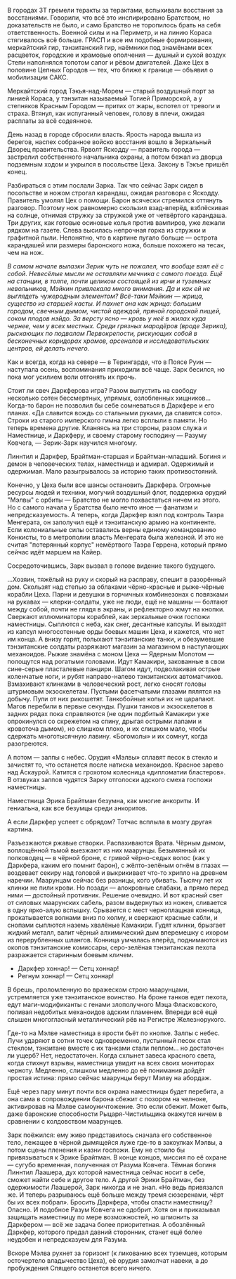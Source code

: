 В городах ЗТ гремели теракты за терактами, вспыхивали восстания за восстаниями. Говорили, что всё это инспирировано Братством, но доказательств не было, и само Братство не торопилось брать на себя ответственность. Военной силы и на Периметр, и на линию Кораса стягивалось всё больше. ГРАСП и все им подобные формирования, меркайтский гир, тэнзитанский гир, наёмники под знамёнами всех расцветок, городские и храмовые ополчения — душный и сухой воздух Степи наполнялся топотом сапог и рёвом двигателей. Даже Цех в половине Цепных Городов — тех, что ближе к границе — объявил о мобилизации САКС.

Меркайтский город Тэкья-над-Морем — старый воздушный порт за линией Кораса, у тэнзитан называемый Тогией Приморской, а у степняков Красным Городом — притих от жары, вспотел от тревоги и страха. Втянул, как испуганный человек, голову в плечи, ожидая расплаты за всё содеянное.

День назад в городе сбросили власть. Ярость народа вышла из берегов, наспех собранное войско восстания вошло в Зеркальный Дворец правительства. Ярволт Яскодду — правитель города — застрелил собственного начальника охраны, а потом бежал из дворца подземным ходом и укрылся в посольстве Цеха. Закону в Тэкъе пришёл конец.

Разбираться с этим послали Зарка. Так что сейчас Зарк сидел в посольстве и ножом строгал карандаш, ожидая разговора с Яскодду. Правитель умолял Цех о помощи. Барон всячески стремился оттянуть разговор. Поэтому нож равномерно скользил взад-вперёд, взблёскивая на солнце, отнимая стружку за стружкой уже от четвёртого карандаша. Три других, как готовые осиновые колья против вампиров, уже лежали рядком на газете. Слева высилась непрочная горка из стружки и графитной пыли. Непонятно, что в картине пугало больше — острота карандашей или размеры баронского ножа, больше похожего на тесак, чем на нож.

*В самом начале вылазки Зерик чуть не пожалел, что вообще взял её с собой. Невесёлые мысли не оставляли мечника с самого поезда. Ещё на станции, в толпе, почти целиком состоящей из ирчи и туземных невольников, Мэйкин привлекала много внимания. Да и как ей не выглядеть чужеродным элементом? Всё-таки Мэйкин — жрица, существо из старшей касты. И пахнет она как жрица: большим городом, свечным дымом, чистой одеждой, пряной городской пищей, соком плодов нэйдо. За версту ясно — кровь у неё в жилах куда чернее, чем у всех местных. Среди грязных мародёров (вроде Зерика), рыскающих по подвалам Первокрепости, рискующих собой в бесконечных коридорах храмов, арсеналов и исследовательских центров, ей делать нечего.*

Как и всегда, когда на севере — в Терингарде, что в Поясе Руин — наступала осень, воспоминания приходили всё чаще. Зарк бесился, но пока мог усилием воли отгонять их прочь.

Стоит ли свеч Даркферова игра? Разом выпустить на свободу несколько сотен бессмертных, упрямых, озлобленных хищников… Когда-то барон не позволил бы себе сомневаться в Даркфере и его планах. «Да славится вождь со стальными руками, да славится сото». Строки из старого имперского гимна легко всплыли в памяти. Но теперь времена другие. Кланяясь на три стороны, разом служа и Наместнице, и Даркферу, и своему старому господину — Разуму Ковчега, — Зерик-Зарк научился многому.

Линнтил и Даркфер, Брайтман-старшая и Брайтман-младший. Богиня и демон в человеческих телах, наместница и адмирал. Одержимый и одержимая. Мало разыгрывалось за историю таких противостояний.



Конечно, у Цеха были все шансы остановить Даркфера. Огромные ресурсы людей и техники, могучий воздушный флот, поддержка орудий "Мэлвы" с орбиты — Братство не могло похвастаться ничем из этого. Но с самого начала у Братства было нечто иное — фанатизм и непредсказуемость. А теперь, когда Даркфер взял под контроль Таэра Менгерата, он заполучил ещё и тэнзитанскую армию на континенте. Если колониальные силы оставались верны единому командованию Конкисты, то в метрополии власть Менгерата была железной. И это не считая "потерянный корпус" немёртвого Таэра Геррена, который прямо сейчас идёт маршем на Кайер.

Сосредоточившись, Зарк вызвал в голове видение такого будущего.

…Хозяин, тяжёлый на руку и скорый на расправу, спешит в разорённый дом. Скользят над степью за облаками чёрно-красные и рыже-чёрные корабли Цеха. Парни и девушки в горчичных комбинезонах с повязками на рукавах — клерки-солдаты, уже не люди, ещё не машины — болтают между собой, почти не глядя в экраны, и рефлекторно жмут на кнопки. Сверкают иллюминаторы кораблей, как зеркальные очки госпожи наместницы. Сыплются с неба, как снег, десантные капсулы. И выходят из капсул многосотенные орды боевых машин Цеха, и кажется, что нет им конца. А внизу горят, полыхают тэнзитанские танки, и обезумевшие тэнзитанские солдаты разряжают магазин за магазином в наступающих механоидов. Рыжие знамёна с моном Цеха — Ядерным Молотом — полощутся над рогатыми головами. Идут Камакири, закованные в свои сине-серые пласталевые панцири. Шагом идут, подволакивая острые коленчатые ноги, и рубят направо-налево тэнзитанских автоматчиков. Взмахивают клинками в человеческий рост, легко сносят головы штурмовым экзоскелетам. Пустыми фасетчатыми глазами пялятся на добычу. Пули от них рикошетят. Танкобойные копья их не царапают. Магов перебили в первые секунды. Пушки танков и экзоскелетов в задних рядах пока справляются (не один подбитый Камакири уже опрокинулся со скрежетом на спину, дрыгая острыми лапами и кровоточа дымом), но слишком плохо, и их слишком мало, чтобы сдержать многотысячную лавину. «Богомолы» и их сомнут, когда разогреются.

А потом — залпы с небес. Орудия «Мэлвы» сплавят песок в стекло и зачистят то, что останется после натиска механоидов. Красное зарево над Аскаурой. Катится с грохотом колесница «дипломатии бластеров». В отзвуках залпов чудятся Зарку отголоски адского смеха госпожи наместницы.

Наместница Эрика Брайтман безумна, как многие анкориты. И гениальна, как все безумцы среди анкоритов.

А если Даркфер успеет с обрядом? Тотчас всплыла в мозгу другая картина.

Разъезжаются ржавые створки. Распахиваются Врата. Чёрным дымом, воплощённой тьмой выезжают из них маарунцы. Безымянный их полководец — в чёрной броне, с гривой чёрно-седых волос (как у Даркфера, каким его помнит барон), с жёлто-зелёным огнём в глазах — воздевает секиру над головой и выкрикивает что-то хрипло на древнем наречии. Маарунцам сейчас без разницы, кого убивать. Тысячу лет их клинки не пили крови. Но позади — алокровные слабаки, а прямо перед ними — достойный противник. Решение очевидно. И вот красный свет от силовых маарунских сабель, разом выдернутых из ножен, сливается в одну ярко-алую вспышку. Срывается с мест черноплащная конница, прокатывается волнами вниз по холму, и сверкают красные сабли, и снопами сыплются наземь хвалёные Камакири. Гудят клинки, брызгает жидкий металл, валит чёрный алхимический дым вперемешку с ихором из перерубленных шлангов. Конница умчалась вперёд, поднимаются из окопов тэнзитанские комиссары, серо-зелёная тэнзитанская пехота разражается старинным боевым кличем.

- Даркфер хоннар! — Сетц хоннар!
- Регнум хоннар! — Сетц хоннар!

В брешь, проломленную во вражеском строю маарунцами, устремляется уже тэнзитанское воинство. На броне танков едет пехота, едут маги-модификанты с генами злополучного Мэца Фласковского, поливая недобитых механоидов адским пламенем. Впереди всё ещё слышен многогласный металлический рёв на Регистре Железнорукого.

Где-то на Мэлве наместница в ярости бьёт по кнопке. Залпы с небес. Лучи ударяют в сотни точек одновременно, пустынный песок стал стеклом, тэнзитане вместе с их танками стали пеплом... но достаточен ли ущерб? Нет, недостаточен. Когда схлынет завеса красного света, когда стихнут взрывы, наместница увидит на всех своих мониторах черноту. Медленно, слишком медленно до её понимания дойдёт простая истина: прямо сейчас маарунцы берут Мэлву на абордаж.

Ещё через пару минут почти вся охрана наместницы будет перебита, а она сама в сопровождении барона сбежит с позором на челноке, активировав на Мэлве самоуничтожение. Это если сбежит. Может быть, даже баронские способности Рыцаря-Чистильщика окажутся ничем в сравнении с колдовством маарунцев.

Зарк поёжился: ему живо представилось сначала его собственное тело, лежащее в чёрной дымящейся луже где-то в закоулках Мэлвы, а потом сцены пленения и казни госпожи. Ему не стоило бы привязываться к Эрике Брайтман. В конце концов, миссия по её охране — сугубо временная, полученная от Разума Ковчега. Тёмная богиня Линнтил Лаашера, дух которой наместница сейчас носит в себе, сможет найти себе и другое тело. А другой Эрики Брайтман, без одержимости Лаашерой, Зарк никогда и не знал. «Но ведь привязался же. И теперь разрываюсь ещё больше между тремя сюзеренами, чёрт бы их всех побрал». Бросить Даркфера, чтобы спасти наместницу? Опасно. И подобное Разум Ковчега не одобрит. Хотя он и приказывал защищать наместницу по мере возможностей, но шпионить за Даркфером — всё же задача более приоритетная. А обозлённый Даркфер, которого предал давний сторонник, станет ещё более неудобен и непредсказуем для Разума.

Вскоре Мэлва рухнет за горизонт (к ликованию всех туземцев, которым осточертело владычество Цеха), её орудия замолчат навеки, а до пробуждения Спящего останется всего ничего.
